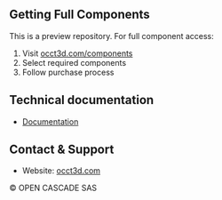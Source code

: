 ## Getting Full Components
This is a preview repository. For full component access:
1. Visit [occt3d.com/components](https://occt3d.com/components/)
2. Select required components
3. Follow purchase process

## Technical documentation

- [Documentation](./Documentation/jt_interface)

## Contact & Support
- Website: [occt3d.com](https://occt3d.com)

© OPEN CASCADE SAS